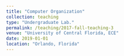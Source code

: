 ```yaml
---
title: "Computer Organization"
collection: teaching
type: "Undergraduate Lab."
permalink: /teaching/2017-fall-teaching-3
venue: "University of Central Florida, ECE"
date: 2019-01-01
location: "Orlando, Florida"
---
```

